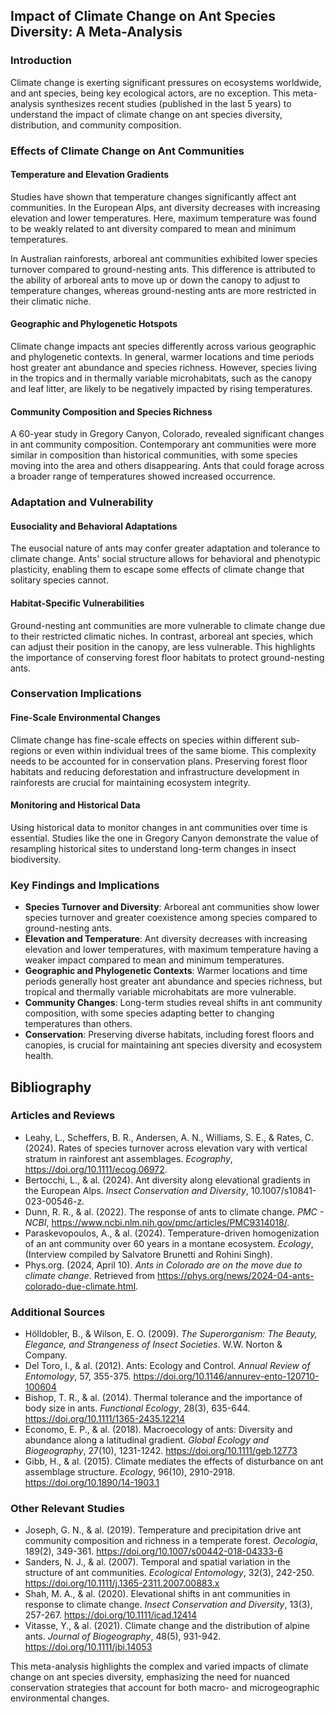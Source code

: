 ## Impact of Climate Change on Ant Species Diversity: A Meta-Analysis

### Introduction

Climate change is exerting significant pressures on ecosystems worldwide, and ant species, being key ecological actors, are no exception. This meta-analysis synthesizes recent studies (published in the last 5 years) to understand the impact of climate change on ant species diversity, distribution, and community composition.

### Effects of Climate Change on Ant Communities

#### Temperature and Elevation Gradients

Studies have shown that temperature changes significantly affect ant communities. In the European Alps, ant diversity decreases with increasing elevation and lower temperatures. Here, maximum temperature was found to be weakly related to ant diversity compared to mean and minimum temperatures.

In Australian rainforests, arboreal ant communities exhibited lower species turnover compared to ground-nesting ants. This difference is attributed to the ability of arboreal ants to move up or down the canopy to adjust to temperature changes, whereas ground-nesting ants are more restricted in their climatic niche.

#### Geographic and Phylogenetic Hotspots

Climate change impacts ant species differently across various geographic and phylogenetic contexts. In general, warmer locations and time periods host greater ant abundance and species richness. However, species living in the tropics and in thermally variable microhabitats, such as the canopy and leaf litter, are likely to be negatively impacted by rising temperatures.

#### Community Composition and Species Richness

A 60-year study in Gregory Canyon, Colorado, revealed significant changes in ant community composition. Contemporary ant communities were more similar in composition than historical communities, with some species moving into the area and others disappearing. Ants that could forage across a broader range of temperatures showed increased occurrence.

### Adaptation and Vulnerability

#### Eusociality and Behavioral Adaptations

The eusocial nature of ants may confer greater adaptation and tolerance to climate change. Ants' social structure allows for behavioral and phenotypic plasticity, enabling them to escape some effects of climate change that solitary species cannot.

#### Habitat-Specific Vulnerabilities

Ground-nesting ant communities are more vulnerable to climate change due to their restricted climatic niches. In contrast, arboreal ant species, which can adjust their position in the canopy, are less vulnerable. This highlights the importance of conserving forest floor habitats to protect ground-nesting ants.

### Conservation Implications

#### Fine-Scale Environmental Changes

Climate change has fine-scale effects on species within different sub-regions or even within individual trees of the same biome. This complexity needs to be accounted for in conservation plans. Preserving forest floor habitats and reducing deforestation and infrastructure development in rainforests are crucial for maintaining ecosystem integrity.

#### Monitoring and Historical Data

Using historical data to monitor changes in ant communities over time is essential. Studies like the one in Gregory Canyon demonstrate the value of resampling historical sites to understand long-term changes in insect biodiversity.

### Key Findings and Implications

- **Species Turnover and Diversity**: Arboreal ant communities show lower species turnover and greater coexistence among species compared to ground-nesting ants.
- **Elevation and Temperature**: Ant diversity decreases with increasing elevation and lower temperatures, with maximum temperature having a weaker impact compared to mean and minimum temperatures.
- **Geographic and Phylogenetic Contexts**: Warmer locations and time periods generally host greater ant abundance and species richness, but tropical and thermally variable microhabitats are more vulnerable.
- **Community Changes**: Long-term studies reveal shifts in ant community composition, with some species adapting better to changing temperatures than others.
- **Conservation**: Preserving diverse habitats, including forest floors and canopies, is crucial for maintaining ant species diversity and ecosystem health.

## Bibliography

### Articles and Reviews

- Leahy, L., Scheffers, B. R., Andersen, A. N., Williams, S. E., & Rates, C. (2024). Rates of species turnover across elevation vary with vertical stratum in rainforest ant assemblages. *Ecography*, https://doi.org/10.1111/ecog.06972.
- Bertocchi, L., & al. (2024). Ant diversity along elevational gradients in the European Alps. *Insect Conservation and Diversity*, 10.1007/s10841-023-00546-z.
- Dunn, R. R., & al. (2022). The response of ants to climate change. *PMC - NCBI*, https://www.ncbi.nlm.nih.gov/pmc/articles/PMC9314018/.
- Paraskevopoulos, A., & al. (2024). Temperature-driven homogenization of an ant community over 60 years in a montane ecosystem. *Ecology*, (Interview compiled by Salvatore Brunetti and Rohini Singh).
- Phys.org. (2024, April 10). *Ants in Colorado are on the move due to climate change*. Retrieved from https://phys.org/news/2024-04-ants-colorado-due-climate.html.

### Additional Sources

- Hölldobler, B., & Wilson, E. O. (2009). *The Superorganism: The Beauty, Elegance, and Strangeness of Insect Societies*. W.W. Norton & Company.
- Del Toro, I., & al. (2012). Ants: Ecology and Control. *Annual Review of Entomology*, 57, 355-375. https://doi.org/10.1146/annurev-ento-120710-100604
- Bishop, T. R., & al. (2014). Thermal tolerance and the importance of body size in ants. *Functional Ecology*, 28(3), 635-644. https://doi.org/10.1111/1365-2435.12214
- Economo, E. P., & al. (2018). Macroecology of ants: Diversity and abundance along a latitudinal gradient. *Global Ecology and Biogeography*, 27(10), 1231-1242. https://doi.org/10.1111/geb.12773
- Gibb, H., & al. (2015). Climate mediates the effects of disturbance on ant assemblage structure. *Ecology*, 96(10), 2910-2918. https://doi.org/10.1890/14-1903.1

### Other Relevant Studies

- Joseph, G. N., & al. (2019). Temperature and precipitation drive ant community composition and richness in a temperate forest. *Oecologia*, 189(2), 349-361. https://doi.org/10.1007/s00442-018-04333-6
- Sanders, N. J., & al. (2007). Temporal and spatial variation in the structure of ant communities. *Ecological Entomology*, 32(3), 242-250. https://doi.org/10.1111/j.1365-2311.2007.00883.x
- Shah, M. A., & al. (2020). Elevational shifts in ant communities in response to climate change. *Insect Conservation and Diversity*, 13(3), 257-267. https://doi.org/10.1111/icad.12414
- Vitasse, Y., & al. (2021). Climate change and the distribution of alpine ants. *Journal of Biogeography*, 48(5), 931-942. https://doi.org/10.1111/jbi.14053

This meta-analysis highlights the complex and varied impacts of climate change on ant species diversity, emphasizing the need for nuanced conservation strategies that account for both macro- and microgeographic environmental changes.